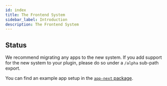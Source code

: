 ```yaml
---
id: index
title: The Frontend System
sidebar_label: Introduction
description: The Frontend System
---
```


## Status

We recommend migrating any apps to the new system. If you add support for the new system to your plugin, please do so under a `/alpha` sub-path export.

You can find an example app setup in the [`app-next` package](https://github.com/backstage/backstage/tree/master/packages/app-next).
